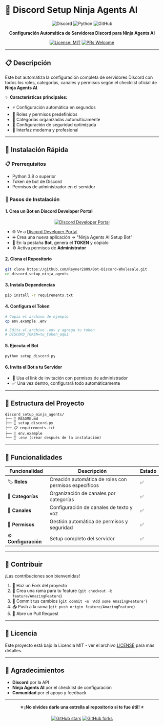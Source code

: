 # 🚀 Discord Setup Ninja Agents AI

<div align="center">

![Discord](https://img.shields.io/badge/Discord-7289DA?style=for-the-badge&logo=discord&logoColor=white)
![Python](https://img.shields.io/badge/Python-FFD43B?style=for-the-badge&logo=python&logoColor=blue)
![GitHub](https://img.shields.io/badge/GitHub-100000?style=for-the-badge&logo=github&logoColor=white)

**Configuración Automática de Servidores Discord para Ninja Agents AI**

[![License: MIT](https://img.shields.io/badge/License-MIT-yellow.svg?style=for-the-badge)](https://opensource.org/licenses/MIT)
[![PRs Welcome](https://img.shields.io/badge/PRs-welcome-brightgreen.svg?style=for-the-badge)](http://makeapullrequest.com)

</div>

---

## 📋 Descripción

Este bot automatiza la configuración completa de servidores Discord con todos los roles, categorías, canales y permisos según el checklist oficial de **Ninja Agents AI**. 

✨ **Características principales:**
- ⚡ Configuración automática en segundos
- 🎯 Roles y permisos predefinidos
- 📁 Categorías organizadas automáticamente
- 🔐 Configuración de seguridad optimizada
- 🎨 Interfaz moderna y profesional

---

## 🚀 Instalación Rápida

### 📋 Prerrequisitos

- Python 3.8 o superior
- Token de bot de Discord
- Permisos de administrador en el servidor

### 🔧 Pasos de Instalación

#### 1. **Crea un Bot en Discord Developer Portal**
<div align="center">

[![Discord Developer Portal](https://img.shields.io/badge/Discord_Developer_Portal-7289DA?style=for-the-badge&logo=discord&logoColor=white)](https://discord.com/developers/applications)

</div>

- 🌐 Ve a [Discord Developer Portal](https://discord.com/developers/applications)
- ➕ Crea una nueva aplicación → "Ninja Agents AI Setup Bot"
- 🤖 En la pestaña **Bot**, genera el **TOKEN** y cópialo
- ⚙️ Activa permisos de **Administrator**

#### 2. **Clona el Repositorio**
```bash
git clone https://github.com/Reyner2809/Bot-Discord-Wholesale.git
cd discord_setup_ninja_agents
```

#### 3. **Instala Dependencias**
```bash
pip install -r requirements.txt
```

#### 4. **Configura el Token**
```bash
# Copia el archivo de ejemplo
cp env.example .env

# Edita el archivo .env y agrega tu token
# DISCORD_TOKEN=tu_token_aqui
```

#### 5. **Ejecuta el Bot**
```bash
python setup_discord.py
```

#### 6. **Invita el Bot a tu Servidor**
- 🔗 Usa el link de invitación con permisos de administrador
- ✅ Una vez dentro, configurará todo automáticamente

---

## 📁 Estructura del Proyecto

```
discord_setup_ninja_agents/
├── 📄 README.md
├── 🐍 setup_discord.py
├── 📋 requirements.txt
├── 🔧 env.example
└── 🔐 .env (crear después de la instalación)
```

---

## 🎯 Funcionalidades

| Funcionalidad | Descripción | Estado |
|---------------|-------------|--------|
| 🏷️ **Roles** | Creación automática de roles con permisos específicos | ✅ |
| 📁 **Categorías** | Organización de canales por categorías | ✅ |
| 💬 **Canales** | Configuración de canales de texto y voz | ✅ |
| 🔐 **Permisos** | Gestión automática de permisos y seguridad | ✅ |
| ⚙️ **Configuración** | Setup completo del servidor | ✅ |

---

## 🤝 Contribuir

¡Las contribuciones son bienvenidas! 

1. 🍴 Haz un Fork del proyecto
2. 🌿 Crea una rama para tu feature (`git checkout -b feature/AmazingFeature`)
3. 💾 Commit tus cambios (`git commit -m 'Add some AmazingFeature'`)
4. 📤 Push a la rama (`git push origin feature/AmazingFeature`)
5. 🔄 Abre un Pull Request

---

## 📄 Licencia

Este proyecto está bajo la Licencia MIT - ver el archivo [LICENSE](LICENSE) para más detalles.

---

## 🙏 Agradecimientos

- **Discord** por la API
- **Ninja Agents AI** por el checklist de configuración
- **Comunidad** por el apoyo y feedback

---

<div align="center">

**⭐ ¡No olvides darle una estrella al repositorio si te fue útil! ⭐**

[![GitHub stars](https://img.shields.io/github/stars/Reyner2809/Bot-Discord-Wholesale?style=social)](https://github.com/Reyner2809/Bot-Discord-Wholesale/stargazers)
[![GitHub forks](https://img.shields.io/github/forks/Reyner2809/Bot-Discord-Wholesale?style=social)](https://github.com/Reyner2809/Bot-Discord-Wholesale/network/members)

</div>
